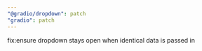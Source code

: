 ```yaml
---
"@gradio/dropdown": patch
"gradio": patch
---
```


fix:ensure dropdown stays open when identical data is passed in
